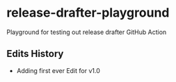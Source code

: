 # release-drafter-playground
Playground for testing out release drafter GitHub Action


## Edits History

- Adding first ever Edit for v1.0

